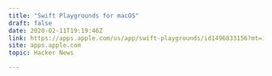 ```yaml
---
title: "Swift Playgrounds for macOS"
draft: false
date: 2020-02-11T19:19:46Z
link: https://apps.apple.com/us/app/swift-playgrounds/id1496833156?mt=12%22&utm_medium=RSS&utm_source=hune
site: apps.apple.com
topic: Hacker News  

---
```

